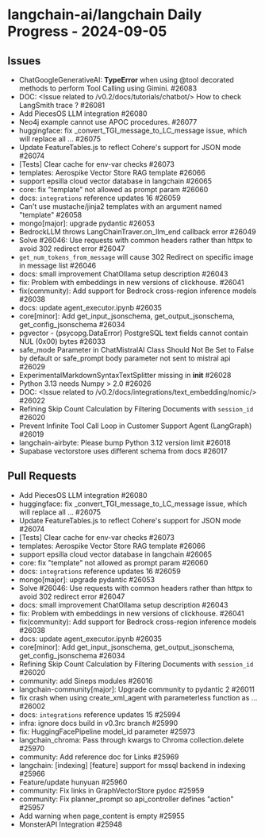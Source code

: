 # langchain-ai/langchain Daily Progress - 2024-09-05

## Issues
- ChatGoogleGenerativeAI:  **TypeError** when using @tool decorated methods to perform Tool Calling using Gimini. #26083
- DOC: <Issue related to /v0.2/docs/tutorials/chatbot/> How to check LangSmith trace ? #26081
- Add PiecesOS LLM integration #26080
- Neo4j example cannot use APOC procedures. #26077
- huggingface: fix _convert_TGI_message_to_LC_message issue, which will replace all … #26075
- Update FeatureTables.js to reflect Cohere's support for JSON mode #26074
- [Tests] Clear cache for env-var checks #26073
- templates: Aerospike Vector Store RAG template #26066
- support epsilla cloud vector database in langchain #26065
- core: fix "template" not allowed as prompt param #26060
- docs: `integrations` reference updates 16 #26059
- Can't use mustache/jinja2 templates with an argument named "template" #26058
- mongo[major]: upgrade pydantic #26053
- BedrockLLM throws LangChainTraver.on_llm_end callback error #26049
- Solve #26046: Use requests with common headers rather than httpx to avoid 302 redirect error #26047
- `get_num_tokens_from_message` will cause 302 Redirect on specific image in message list #26046
- docs: small improvement ChatOllama setup description #26043
- fix: Problem with embeddings in new versions of clickhouse. #26041
- fix(community): Add support for Bedrock cross-region inference models #26038
- docs: update agent_executor.ipynb #26035
- core[minor]: Add get_input_jsonschema, get_output_jsonschema, get_config_jsonschema #26034
- pgvector - (psycopg.DataError) PostgreSQL text fields cannot contain NUL (0x00) bytes #26033
- safe_mode Parameter in ChatMistralAI Class Should Not Be Set to False by default or safe_prompt body parameter not sent to mistral api #26029
- ExperimentalMarkdownSyntaxTextSplitter missing in __init__ #26028
- Python 3.13 needs Numpy > 2.0 #26026
- DOC: <Issue related to /v0.2/docs/integrations/text_embedding/nomic/> #26022
- Refining Skip Count Calculation by Filtering Documents with `session_id` #26020
- Prevent Infinite Tool Call Loop in Customer Support Agent (LangGraph) #26019
- langchain-airbyte: Please bump Python 3.12 version limit #26018
- Supabase vectorstore uses different schema from docs #26017

## Pull Requests
- Add PiecesOS LLM integration #26080
- huggingface: fix _convert_TGI_message_to_LC_message issue, which will replace all … #26075
- Update FeatureTables.js to reflect Cohere's support for JSON mode #26074
- [Tests] Clear cache for env-var checks #26073
- templates: Aerospike Vector Store RAG template #26066
- support epsilla cloud vector database in langchain #26065
- core: fix "template" not allowed as prompt param #26060
- docs: `integrations` reference updates 16 #26059
- mongo[major]: upgrade pydantic #26053
- Solve #26046: Use requests with common headers rather than httpx to avoid 302 redirect error #26047
- docs: small improvement ChatOllama setup description #26043
- fix: Problem with embeddings in new versions of clickhouse. #26041
- fix(community): Add support for Bedrock cross-region inference models #26038
- docs: update agent_executor.ipynb #26035
- core[minor]: Add get_input_jsonschema, get_output_jsonschema, get_config_jsonschema #26034
- Refining Skip Count Calculation by Filtering Documents with `session_id` #26020
- community: add Sineps modules #26016
- langchain-community[major]: Upgrade community to pydantic 2 #26011
- fix crash when using create_xml_agent with parameterless function as … #26002
- docs: `integrations` reference updates 15 #25994
- infra: ignore docs build in v0.3rc branch #25990
- fix: HuggingFacePipeline model_id parameter #25973
- langchain_chroma: Pass through kwargs to Chroma collection.delete #25970
- community: Add reference doc for Links #25969
- langchain: [indexing] [feature] support for mssql backend in indexing #25966
- Feature/update hunyuan #25960
- community: Fix links in GraphVectorStore pydoc #25959
- community: Fix planner_prompt so api_controller defines "action" #25957
- Add warning when page_content is empty #25955
- MonsterAPI Integration #25948
